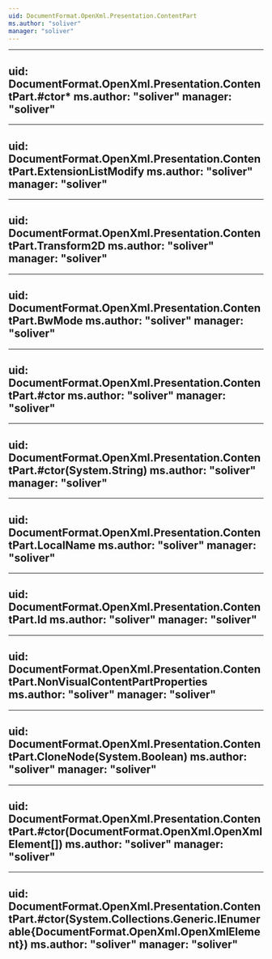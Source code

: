 ```yaml
---
uid: DocumentFormat.OpenXml.Presentation.ContentPart
ms.author: "soliver"
manager: "soliver"
---
```


---
uid: DocumentFormat.OpenXml.Presentation.ContentPart.#ctor*
ms.author: "soliver"
manager: "soliver"
---

---
uid: DocumentFormat.OpenXml.Presentation.ContentPart.ExtensionListModify
ms.author: "soliver"
manager: "soliver"
---

---
uid: DocumentFormat.OpenXml.Presentation.ContentPart.Transform2D
ms.author: "soliver"
manager: "soliver"
---

---
uid: DocumentFormat.OpenXml.Presentation.ContentPart.BwMode
ms.author: "soliver"
manager: "soliver"
---

---
uid: DocumentFormat.OpenXml.Presentation.ContentPart.#ctor
ms.author: "soliver"
manager: "soliver"
---

---
uid: DocumentFormat.OpenXml.Presentation.ContentPart.#ctor(System.String)
ms.author: "soliver"
manager: "soliver"
---

---
uid: DocumentFormat.OpenXml.Presentation.ContentPart.LocalName
ms.author: "soliver"
manager: "soliver"
---

---
uid: DocumentFormat.OpenXml.Presentation.ContentPart.Id
ms.author: "soliver"
manager: "soliver"
---

---
uid: DocumentFormat.OpenXml.Presentation.ContentPart.NonVisualContentPartProperties
ms.author: "soliver"
manager: "soliver"
---

---
uid: DocumentFormat.OpenXml.Presentation.ContentPart.CloneNode(System.Boolean)
ms.author: "soliver"
manager: "soliver"
---

---
uid: DocumentFormat.OpenXml.Presentation.ContentPart.#ctor(DocumentFormat.OpenXml.OpenXmlElement[])
ms.author: "soliver"
manager: "soliver"
---

---
uid: DocumentFormat.OpenXml.Presentation.ContentPart.#ctor(System.Collections.Generic.IEnumerable{DocumentFormat.OpenXml.OpenXmlElement})
ms.author: "soliver"
manager: "soliver"
---

